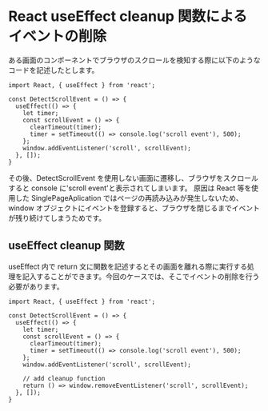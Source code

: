 # React useEffect cleanup 関数によるイベントの削除

ある画面のコンポーネントでブラウザのスクロールを検知する際に以下のようなコードを記述したとします。

```
import React, { useEffect } from 'react';

const DetectScrollEvent = () => {
  useEffect(() => {
    let timer;
    const scrollEvent = () => {
      clearTimeout(timer);
      timer = setTimeout(() => console.log('scroll event'), 500);
    };
    window.addEventListener('scroll', scrollEvent);
  }, []);
}
```

その後、DetectScrollEvent を使用しない画面に遷移し、ブラウザをスクロールすると console に'scroll event'と表示されてしまいます。
原因は React 等を使用した SinglePageAplication ではページの再読み込みが発生しないため、window オブジェクトにイベントを登録すると、ブラウザを閉じるまでイベントが残り続けてしまうためです。

## useEffect cleanup 関数

useEffect 内で return 文に関数を記述するとその画面を離れる際に実行する処理を記入することができます。今回のケースでは、そこでイベントの削除を行う必要があります。

```
import React, { useEffect } from 'react';

const DetectScrollEvent = () => {
  useEffect(() => {
    let timer;
    const scrollEvent = () => {
      clearTimeout(timer);
      timer = setTimeout(() => console.log('scroll event'), 500);
    };
    window.addEventListener('scroll', scrollEvent);

    // add cleanup function
    return () => window.removeEventListener('scroll', scrollEvent);
  }, []);
}
```

